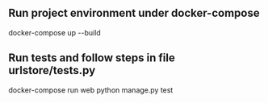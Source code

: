 ## Run project environment under docker-compose
docker-compose up --build
## Run tests and follow steps in file urlstore/tests.py
docker-compose run web python manage.py test
